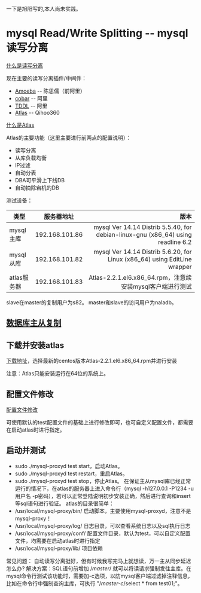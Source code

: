 一下是旭阳写的,本人尚未实践。

# mysql Read/Write Splitting -- mysql读写分离
[什么是读写分离](http://baike.baidu.com/link?url=KeEHhhriTrdzziYnCmKV6COAyO5iZRJkSCtSCbq8SjKGws57hRCGryFq4mZZC13T6ZZyYt_yZnJeP327iO_Xn_)

现在主要的读写分离插件/中间件：
  * [Amoeba](http://sourceforge.net/projects/amoeba/) -- 陈思儒（前阿里）
  * [cobar](https://github.com/alibaba/cobar) -- 阿里
  * [TDDL](http://www.tuicool.com/articles/nmeuu2) -- 阿里
  * [Atlas](https://github.com/Qihoo360/Atlas/) -- Qihoo360

[什么是Atlas](https://github.com/Qihoo360/Atlas/blob/master/README_ZH.md)

Atlas的主要功能（这里主要进行前两点的配置说明）：

  * 读写分离
  * 从库负载均衡
  * IP过滤
  * 自动分表
  * DBA可平滑上下线DB
  * 自动摘除宕机的DB

测试设备：

| 类型        | 服务器地址         | 版本  |
| ------------- |:-------------:| -----:|
|mysql主库|192.168.101.86|mysql  Ver 14.14 Distrib 5.5.40, for debian-linux-gnu (x86_64) using readline 6.2|
|mysql从库|192.168.101.82|mysql  Ver 14.14 Distrib 5.6.20, for Linux (x86_64) using  EditLine wrapper|
|atlas服务器|192.168.101.83|Atlas-2.2.1.el6.x86_64.rpm，注意续安装mysql客户端进行测试|
slave在master的复制用户为s82。
master和slave的访问用户为naladb。


## [数据库主从复制](http://git.lizi.com/pd/pd-env/wikis/mysql-replication)

## 下载并安装atlas
[下载地址](https://github.com/Qihoo360/Atlas/releases)，选择最新的centos版本Atlas-2.2.1.el6.x86_64.rpm并进行安装

注意：Atlas只能安装运行在64位的系统上。

## 配置文件修改
[配置文件修改](https://github.com/Qihoo360/Atlas/wiki/Atlas%E7%9A%84%E5%AE%89%E8%A3%85)

可使用默认的test配置文件的基础上进行修改即可，也可自定义配置文件，都需要在启动atlas时进行指定。

## 启动并测试
  * sudo ./mysql-proxyd test start，启动Atlas。
  * sudo ./mysql-proxyd test restart，重启Atlas。
  * sudo ./mysql-proxyd test stop，停止Atlas。
在保证主从mysql库已经正常运行的情况下，在atlas的服务器上进入命令行（mysql -h127.0.0.1 -P1234 -u用户名 -p密码），若可以正常登陆说明初步安装正确，然后进行查询和insert等sql语句进行验证。
atlas的目录很简单：
   * /usr/local/mysql-proxy/bin/ 启动脚本，主要使用mysql-proxyd，注意不是mysql-proxy！
   * /usr/local/mysql-proxy/log/ 日志目录，可以查看系统日志以及sql执行日志
   * /usr/local/mysql-proxy/conf/ 配置文件目录，默认为test，可以自定义配置文件，均需要在启动atlas时进行指定
   * /usr/local/mysql-proxy/lib/ 项目依赖

常见问题：
   自动读写分离挺好，但有时候我写完马上就想读，万一主从同步延迟怎么办?
   解决方案：SQL语句前增加 /*master*/ 就可以将读请求强制发往主库。在mysql命令行测试该功能时，需要加-c选项，以防mysql客户端过滤掉注释信息，比如在命令行中强制查询主库，可执行 "/*master-c*/select * from test01;"。



